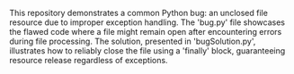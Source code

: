 This repository demonstrates a common Python bug: an unclosed file resource due to improper exception handling. The 'bug.py' file showcases the flawed code where a file might remain open after encountering errors during file processing. The solution, presented in 'bugSolution.py', illustrates how to reliably close the file using a 'finally' block, guaranteeing resource release regardless of exceptions.
